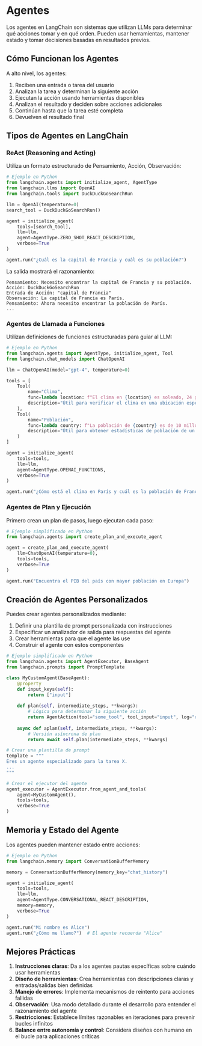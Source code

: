 # Agentes

Los agentes en LangChain son sistemas que utilizan LLMs para determinar qué acciones tomar y en qué orden. Pueden usar herramientas, mantener estado y tomar decisiones basadas en resultados previos.

## Cómo Funcionan los Agentes

A alto nivel, los agentes:

1. Reciben una entrada o tarea del usuario
2. Analizan la tarea y determinan la siguiente acción
3. Ejecutan la acción usando herramientas disponibles
4. Analizan el resultado y deciden sobre acciones adicionales
5. Continúan hasta que la tarea esté completa
6. Devuelven el resultado final

## Tipos de Agentes en LangChain

### ReAct (Reasoning and Acting)
Utiliza un formato estructurado de Pensamiento, Acción, Observación:

```python
# Ejemplo en Python
from langchain.agents import initialize_agent, AgentType
from langchain.llms import OpenAI
from langchain.tools import DuckDuckGoSearchRun

llm = OpenAI(temperature=0)
search_tool = DuckDuckGoSearchRun()

agent = initialize_agent(
    tools=[search_tool],
    llm=llm,
    agent=AgentType.ZERO_SHOT_REACT_DESCRIPTION,
    verbose=True
)

agent.run("¿Cuál es la capital de Francia y cuál es su población?")
```

La salida mostrará el razonamiento:
```
Pensamiento: Necesito encontrar la capital de Francia y su población.
Acción: DuckDuckGoSearchRun
Entrada de Acción: "capital de Francia"
Observación: La capital de Francia es París.
Pensamiento: Ahora necesito encontrar la población de París.
...
```

### Agentes de Llamada a Funciones
Utilizan definiciones de funciones estructuradas para guiar al LLM:

```python
# Ejemplo en Python
from langchain.agents import AgentType, initialize_agent, Tool
from langchain.chat_models import ChatOpenAI

llm = ChatOpenAI(model="gpt-4", temperature=0)

tools = [
    Tool(
        name="Clima",
        func=lambda location: f"El clima en {location} es soleado, 24 grados.",
        description="Útil para verificar el clima en una ubicación específica"
    ),
    Tool(
        name="Población",
        func=lambda country: f"La población de {country} es de 10 millones.",
        description="Útil para obtener estadísticas de población de un país"
    )
]

agent = initialize_agent(
    tools=tools,
    llm=llm,
    agent=AgentType.OPENAI_FUNCTIONS,
    verbose=True
)

agent.run("¿Cómo está el clima en París y cuál es la población de Francia?")
```

### Agentes de Plan y Ejecución
Primero crean un plan de pasos, luego ejecutan cada paso:

```python
# Ejemplo simplificado en Python
from langchain.agents import create_plan_and_execute_agent

agent = create_plan_and_execute_agent(
    llm=ChatOpenAI(temperature=0),
    tools=tools,
    verbose=True
)

agent.run("Encuentra el PIB del país con mayor población en Europa")
```

## Creación de Agentes Personalizados

Puedes crear agentes personalizados mediante:

1. Definir una plantilla de prompt personalizada con instrucciones
2. Especificar un analizador de salida para respuestas del agente
3. Crear herramientas para que el agente las use
4. Construir el agente con estos componentes

```python
# Ejemplo simplificado en Python
from langchain.agents import AgentExecutor, BaseAgent
from langchain.prompts import PromptTemplate

class MyCustomAgent(BaseAgent):
    @property
    def input_keys(self):
        return ["input"]
    
    def plan(self, intermediate_steps, **kwargs):
        # Lógica para determinar la siguiente acción
        return AgentAction(tool="some_tool", tool_input="input", log="razonamiento")
    
    async def aplan(self, intermediate_steps, **kwargs):
        # Versión asíncrona de plan
        return await self.plan(intermediate_steps, **kwargs)

# Crear una plantilla de prompt
template = """
Eres un agente especializado para la tarea X.
...
"""

# Crear el ejecutor del agente
agent_executor = AgentExecutor.from_agent_and_tools(
    agent=MyCustomAgent(),
    tools=tools,
    verbose=True
)
```

## Memoria y Estado del Agente

Los agentes pueden mantener estado entre acciones:

```python
# Ejemplo en Python
from langchain.memory import ConversationBufferMemory

memory = ConversationBufferMemory(memory_key="chat_history")

agent = initialize_agent(
    tools=tools,
    llm=llm,
    agent=AgentType.CONVERSATIONAL_REACT_DESCRIPTION,
    memory=memory,
    verbose=True
)

agent.run("Mi nombre es Alice")
agent.run("¿Cómo me llamo?")  # El agente recuerda "Alice"
```

## Mejores Prácticas

1. **Instrucciones claras**: Da a los agentes pautas específicas sobre cuándo usar herramientas
2. **Diseño de herramientas**: Crea herramientas con descripciones claras y entradas/salidas bien definidas
3. **Manejo de errores**: Implementa mecanismos de reintento para acciones fallidas
4. **Observación**: Usa modo detallado durante el desarrollo para entender el razonamiento del agente
5. **Restricciones**: Establece límites razonables en iteraciones para prevenir bucles infinitos
6. **Balance entre autonomía y control**: Considera diseños con humano en el bucle para aplicaciones críticas
